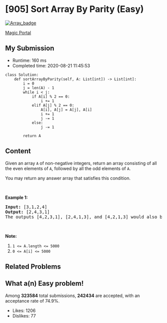 # [905] Sort Array By Parity (Easy)

[![Array_badge](https://img.shields.io/badge/topic-Array-green.svg)](https://leetcode.com/problems/sort-array-by-parity/) 

[Magic Portal](https://leetcode.com/problems/sort-array-by-parity/)

## My Submission

- Runtime: 160 ms
- Completed time: 2020-08-21 11:45:53

```python3
class Solution:
    def sortArrayByParity(self, A: List[int]) -> List[int]:
        i = 0
        j = len(A) - 1
        while i < j:
            if A[i] % 2 == 0:
                i += 1
            elif A[j] % 2 == 0:
                A[i], A[j] = A[j], A[i]
                i += 1
                j -= 1
            else:
                j -= 1

        return A
```

## Content
<p>Given an array <code>A</code> of non-negative integers, return an array consisting of all the even elements of <code>A</code>, followed by all the odd elements of <code>A</code>.</p>

<p>You may return any answer array that satisfies this condition.</p>

<p>&nbsp;</p>

<div>
<p><strong>Example 1:</strong></p>

<pre>
<strong>Input: </strong><span id="example-input-1-1">[3,1,2,4]</span>
<strong>Output: </strong><span id="example-output-1">[2,4,3,1]</span>
The outputs [4,2,3,1], [2,4,1,3], and [4,2,1,3] would also be accepted.
</pre>

<p>&nbsp;</p>

<p><strong>Note:</strong></p>

<ol>
	<li><code>1 &lt;= A.length &lt;= 5000</code></li>
	<li><code>0 &lt;= A[i] &lt;= 5000</code></li>
</ol>
</div>


## Related Problems


## What a(n) Easy problem!
Among **323584** total submissions, **242434** are accepted, with an acceptance rate of 74.9%. <br>

- Likes: 1206
- Dislikes: 77

